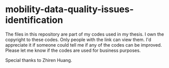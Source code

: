 # mobility-data-quality-issues-identification
The files in this repository are part of my codes used in my thesis.
I own the copyright to these codes. Only people with the link can view them. I'd appreciate it if someone could tell me if any of the codes can be improved. Please let me know if the codes are used for business purposes.

Special thanks to Zhiren Huang.
